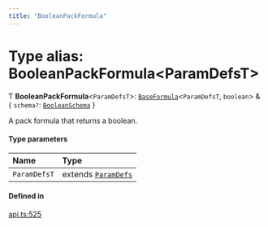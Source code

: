 ```yaml
---
title: "BooleanPackFormula"
---
```

# Type alias: BooleanPackFormula<ParamDefsT\>

Ƭ **BooleanPackFormula**<`ParamDefsT`\>: [`BaseFormula`](BaseFormula.md)<`ParamDefsT`, `boolean`\> & { `schema?`: [`BooleanSchema`](../interfaces/BooleanSchema.md)  }

A pack formula that returns a boolean.

#### Type parameters

| Name | Type |
| :------ | :------ |
| `ParamDefsT` | extends [`ParamDefs`](ParamDefs.md) |

#### Defined in

[api.ts:525](https://github.com/coda/packs-sdk/blob/main/api.ts#L525)

